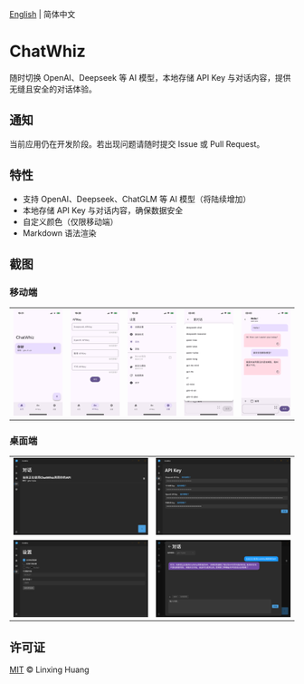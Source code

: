 [English](README.md) | 简体中文

# ChatWhiz

随时切换 OpenAI、Deepseek 等 AI 模型，本地存储 API Key 与对话内容，提供无缝且安全的对话体验。

## 通知
当前应用仍在开发阶段。若出现问题请随时提交 Issue 或 Pull Request。

## 特性

- 支持 OpenAI、Deepseek、ChatGLM 等 AI 模型（将陆续增加）
- 本地存储 API Key 与对话内容，确保数据安全
- 自定义颜色（仅限移动端）
- Markdown 语法渲染

## 截图

### 移动端

<table>
  <tr>
    <td><img width="277px" src="public/Mobile_Main.PNG"></td>
    <td><img width="277px" src="public/Mobile_API.PNG"></td>
    <td><img width="277px" src="public/Mobile_Settings.PNG"></td>
    <td><img width="277px" src="public/Mobile_Chat.PNG"></td>
    <td><img width="277px" src="public/Mobile_Chat2.PNG"></td>
  </tr>
</table>

### 桌面端

<table>
  <tr>
    <td><img width="277px" src="public/Desktop_Chat.png"></td>
    <td><img width="277px" src="public/Desktop_API.png"></td>
  </tr>
  <tr>
    <td><img width="277px" src="public/Desktop_Settings.png"></td>
    <td><img width="277px" src="public/Desktop_Chat2.png"></td>
  </tr>
</table>

## 许可证

[MIT](LICENSE) © Linxing Huang
